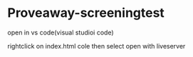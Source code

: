 # Proveaway-screeningtest

open in vs code(visual studioi code)

rightclick on index.html cole then select open with liveserver
